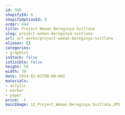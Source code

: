 ```yaml
---
id: 585
shopifyId: 0
shopifyOptionId: 0
order: 444
title: Project Woman Bereginya Svitlana
slug: project-woman-bereginya-svitlana
url: art-works/project-woman-bereginya-svitlana
aliases: []
categories:
- graphics
inStock: false
isVisible: false
height: 50
width: 70
date: 2014-01-01T00:00:00Z
materials:
- acrylic
- marker
- paper
price: -1
mainImage: 13_Project_Woman_Bereginya_Svitlana.JPG
---
```

